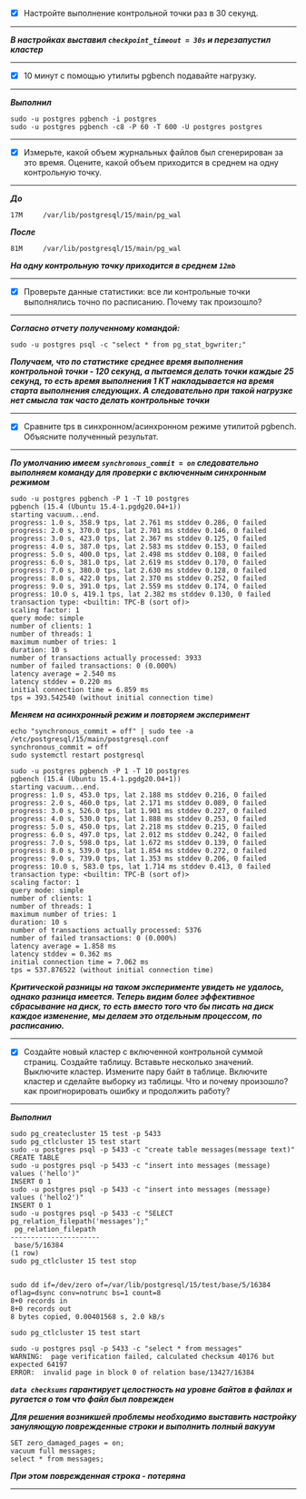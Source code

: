 - [x] Настройте выполнение контрольной точки раз в 30 секунд.
___
*__В настройках выставил `checkpoint_timeout = 30s` и перезапустил кластер__*
___
- [x] 10 минут c помощью утилиты pgbench подавайте нагрузку.
___
*__Выполнил__*
```commandline
sudo -u postgres pgbench -i postgres
sudo -u postgres pgbench -c8 -P 60 -T 600 -U postgres postgres
```
___
- [x] Измерьте, какой объем журнальных файлов был сгенерирован за это время. Оцените, какой объем приходится в среднем на одну контрольную точку.
___
*__До__*
```commandline
17M     /var/lib/postgresql/15/main/pg_wal
```
*__После__*
```commandline
81M     /var/lib/postgresql/15/main/pg_wal
```
*__На одну контрольную точку приходится в среднем `12mb`__*

___
- [x] Проверьте данные статистики: все ли контрольные точки выполнялись точно по расписанию. Почему так произошло?
___
*__Согласно отчету полученному командой:__*
```commandline
sudo -u postgres psql -c "select * from pg_stat_bgwriter;"
```
*__Получаем, что по статистике среднее время выполнения контрольной точки - 120 секунд,
а пытаемся делать точки каждые 25 секунд, то есть время выполнения 1 КТ накладывается на время старта выполнения следующих.
А следовательно при такой нагрузке нет смысла так часто делать контрольные точки__*
___
- [x] Сравните tps в синхронном/асинхронном режиме утилитой pgbench. Объясните полученный результат.
___
*__По умолчанию имеем `synchronous_commit = on` следовательно выполняем команду для проверки с включенным синхронным режимом__*
```commandline
sudo -u postgres pgbench -P 1 -T 10 postgres
pgbench (15.4 (Ubuntu 15.4-1.pgdg20.04+1))
starting vacuum...end.
progress: 1.0 s, 358.9 tps, lat 2.761 ms stddev 0.286, 0 failed
progress: 2.0 s, 370.0 tps, lat 2.701 ms stddev 0.146, 0 failed
progress: 3.0 s, 423.0 tps, lat 2.367 ms stddev 0.125, 0 failed
progress: 4.0 s, 387.0 tps, lat 2.583 ms stddev 0.153, 0 failed
progress: 5.0 s, 400.0 tps, lat 2.498 ms stddev 0.108, 0 failed
progress: 6.0 s, 381.0 tps, lat 2.619 ms stddev 0.170, 0 failed
progress: 7.0 s, 380.0 tps, lat 2.630 ms stddev 0.128, 0 failed
progress: 8.0 s, 422.0 tps, lat 2.370 ms stddev 0.252, 0 failed
progress: 9.0 s, 391.0 tps, lat 2.559 ms stddev 0.174, 0 failed
progress: 10.0 s, 419.1 tps, lat 2.382 ms stddev 0.130, 0 failed
transaction type: <builtin: TPC-B (sort of)>
scaling factor: 1
query mode: simple
number of clients: 1
number of threads: 1
maximum number of tries: 1
duration: 10 s
number of transactions actually processed: 3933
number of failed transactions: 0 (0.000%)
latency average = 2.540 ms
latency stddev = 0.220 ms
initial connection time = 6.859 ms
tps = 393.542540 (without initial connection time)
```
*__Меняем на асинхронный режим и повторяем эксперимент__*
```commandline
echo "synchronous_commit = off" | sudo tee -a /etc/postgresql/15/main/postgresql.conf
synchronous_commit = off
sudo systemctl restart postgresql

sudo -u postgres pgbench -P 1 -T 10 postgres                                pgbench (15.4 (Ubuntu 15.4-1.pgdg20.04+1))
starting vacuum...end.
progress: 1.0 s, 453.0 tps, lat 2.188 ms stddev 0.216, 0 failed
progress: 2.0 s, 460.0 tps, lat 2.171 ms stddev 0.089, 0 failed
progress: 3.0 s, 526.0 tps, lat 1.901 ms stddev 0.227, 0 failed
progress: 4.0 s, 530.0 tps, lat 1.888 ms stddev 0.253, 0 failed
progress: 5.0 s, 450.0 tps, lat 2.218 ms stddev 0.215, 0 failed
progress: 6.0 s, 497.0 tps, lat 2.012 ms stddev 0.242, 0 failed
progress: 7.0 s, 598.0 tps, lat 1.672 ms stddev 0.139, 0 failed
progress: 8.0 s, 539.0 tps, lat 1.854 ms stddev 0.272, 0 failed
progress: 9.0 s, 739.0 tps, lat 1.353 ms stddev 0.206, 0 failed
progress: 10.0 s, 583.0 tps, lat 1.714 ms stddev 0.413, 0 failed
transaction type: <builtin: TPC-B (sort of)>
scaling factor: 1
query mode: simple
number of clients: 1
number of threads: 1
maximum number of tries: 1
duration: 10 s
number of transactions actually processed: 5376
number of failed transactions: 0 (0.000%)
latency average = 1.858 ms
latency stddev = 0.362 ms
initial connection time = 7.062 ms
tps = 537.876522 (without initial connection time)
```
*__Критической разницы на таком эксперименте увидеть не удалось, однако
разница имеется. Теперь видим более эффективное сбрасывание на диск, то есть вместо того что бы писать на диск каждое изменение, 
мы делаем это отдельным процессом, по расписанию.__*
___

- [x] Создайте новый кластер с включенной контрольной суммой страниц. Создайте таблицу. Вставьте несколько значений. Выключите кластер. 
Измените пару байт в таблице. Включите кластер и сделайте выборку из таблицы. 
Что и почему произошло? как проигнорировать ошибку и продолжить работу?
___
*__Выполнил__*
```commandline
sudo pg_createcluster 15 test -p 5433
sudo pg_ctlcluster 15 test start
sudo -u postgres psql -p 5433 -c "create table messages(message text)"
CREATE TABLE
sudo -u postgres psql -p 5433 -c "insert into messages (message) values ('hello')"
INSERT 0 1
sudo -u postgres psql -p 5433 -c "insert into messages (message) values ('hello2')"
INSERT 0 1
sudo -u postgres psql -p 5433 -c "SELECT pg_relation_filepath('messages');"
 pg_relation_filepath
----------------------
 base/5/16384
(1 row)
sudo pg_ctlcluster 15 test stop


sudo dd if=/dev/zero of=/var/lib/postgresql/15/test/base/5/16384 oflag=dsync conv=notrunc bs=1 count=8
8+0 records in
8+0 records out
8 bytes copied, 0.00401568 s, 2.0 kB/s

sudo pg_ctlcluster 15 test start

sudo -u postgres psql -p 5433 -c "select * from messages"
WARNING:  page verification failed, calculated checksum 40176 but expected 64197
ERROR:  invalid page in block 0 of relation base/13427/16384
```
*__`data checksums` гарантирует целостность на уровне байтов в файлах и ругается о том что файл был поврежден__*

*__Для решения возникшей проблемы необходимо выставить настройку зануляющую поврежденные строки и выполнить полный вакуум__*
```
SET zero_damaged_pages = on;
vacuum full messages;
select * from messages;
```
*__При этом поврежденная строка - потеряна__*
___
